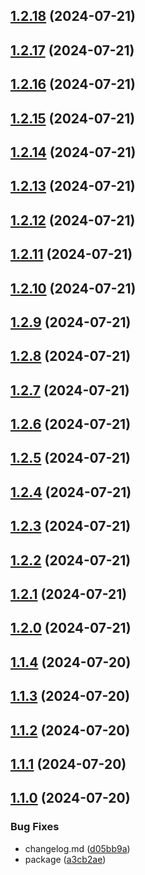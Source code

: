 

## [1.2.18](https://github.com/Heilttme/shri-infra-homework/compare/57...1.2.18) (2024-07-21)

## [1.2.17](https://github.com/Heilttme/shri-infra-homework/compare/55...1.2.17) (2024-07-21)

## [1.2.16](https://github.com/Heilttme/shri-infra-homework/compare/54...1.2.16) (2024-07-21)

## [1.2.15](https://github.com/Heilttme/shri-infra-homework/compare/53...1.2.15) (2024-07-21)

## [1.2.14](https://github.com/Heilttme/shri-infra-homework/compare/52...1.2.14) (2024-07-21)

## [1.2.13](https://github.com/Heilttme/shri-infra-homework/compare/1.2.12...1.2.13) (2024-07-21)

## [1.2.12](https://github.com/Heilttme/shri-infra-homework/compare/50...1.2.12) (2024-07-21)

## [1.2.11](https://github.com/Heilttme/shri-infra-homework/compare/49...1.2.11) (2024-07-21)

## [1.2.10](https://github.com/Heilttme/shri-infra-homework/compare/48...1.2.10) (2024-07-21)

## [1.2.9](https://github.com/Heilttme/shri-infra-homework/compare/1.2.8...1.2.9) (2024-07-21)

## [1.2.8](https://github.com/Heilttme/shri-infra-homework/compare/46...1.2.8) (2024-07-21)

## [1.2.7](https://github.com/Heilttme/shri-infra-homework/compare/1.2.6...1.2.7) (2024-07-21)

## [1.2.6](https://github.com/Heilttme/shri-infra-homework/compare/44...1.2.6) (2024-07-21)

## [1.2.5](https://github.com/Heilttme/shri-infra-homework/compare/1.2.4...1.2.5) (2024-07-21)

## [1.2.4](https://github.com/Heilttme/shri-infra-homework/compare/42...1.2.4) (2024-07-21)

## [1.2.3](https://github.com/Heilttme/shri-infra-homework/compare/1.2.2...1.2.3) (2024-07-21)

## [1.2.2](https://github.com/Heilttme/shri-infra-homework/compare/1.2.1...1.2.2) (2024-07-21)

## [1.2.1](https://github.com/Heilttme/shri-infra-homework/compare/1.2.0...1.2.1) (2024-07-21)

## [1.2.0](https://github.com/Heilttme/shri-infra-homework/compare/38...1.2.0) (2024-07-21)

## [1.1.4](https://github.com/Heilttme/shri-infra-homework/compare/37...1.1.4) (2024-07-20)

## [1.1.3](https://github.com/Heilttme/shri-infra-homework/compare/34...1.1.3) (2024-07-20)

## [1.1.2](https://github.com/Heilttme/shri-infra-homework/compare/33...1.1.2) (2024-07-20)

## [1.1.1](https://github.com/Heilttme/shri-infra-homework/compare/32...1.1.1) (2024-07-20)

## [1.1.0](https://github.com/Heilttme/shri-infra-homework/compare/29...1.1.0) (2024-07-20)


### Bug Fixes

* changelog.md ([d05bb9a](https://github.com/Heilttme/shri-infra-homework/commit/d05bb9aaef541c97bb3426b4a157c17910632ec5))
* package ([a3cb2ae](https://github.com/Heilttme/shri-infra-homework/commit/a3cb2ae4431ab48c87c631654e885fa4eba18626))
